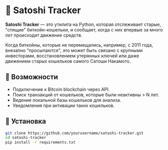 # 🧠 Satoshi Tracker

**Satoshi Tracker** — это утилита на Python, которая отслеживает старые, "спящие" биткойн-кошельки, и сообщает, когда с них впервые за много лет происходит движение средств.

Когда биткойны, которые не перемещались, например, с 2011 года, внезапно "просыпаются", это может быть связано с крупными инвесторами, восстановлением утерянных ключей или даже движением старых кошельков самого Сатоши Накамото.

## 🔧 Возможности

- Подключение к Bitcoin blockchain через API.
- Поиск транзакций от кошельков, которые были неактивны > N лет.
- Ведение локальной базы кошельков для анализа.
- Уведомления при активации таких кошельков.

## 🚀 Установка

```bash
git clone https://github.com/yourusername/satoshi-tracker.git
cd satoshi-tracker
pip install -r requirements.txt

